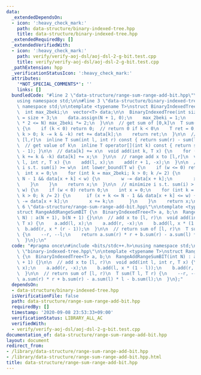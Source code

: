 ```yaml
---
data:
  _extendedDependsOn:
  - icon: ':heavy_check_mark:'
    path: data-structure/binary-indexed-tree.hpp
    title: data-structure/binary-indexed-tree.hpp
  _extendedRequiredBy: []
  _extendedVerifiedWith:
  - icon: ':heavy_check_mark:'
    path: verify/verify-aoj-dsl/aoj-dsl-2-g-bit.test.cpp
    title: verify/verify-aoj-dsl/aoj-dsl-2-g-bit.test.cpp
  _pathExtension: hpp
  _verificationStatusIcon: ':heavy_check_mark:'
  attributes:
    '*NOT_SPECIAL_COMMENTS*': ''
    links: []
  bundledCode: "#line 2 \"data-structure/range-sum-range-add-bit.hpp\"\n#include <bits/stdc++.h>\n\
    using namespace std;\n\n#line 3 \"data-structure/binary-indexed-tree.hpp\"\nusing\
    \ namespace std;\n\ntemplate <typename T>\nstruct BinaryIndexedTree {\n  int N;\n\
    \  int max_2beki;\n  vector<T> data;\n\n  BinaryIndexedTree(int size) {\n    N\
    \ = size + 3;\n    data.assign(N + 1, 0);\n    max_2beki = 1;\n    while (max_2beki\
    \ * 2 <= N) max_2beki *= 2;\n  }\n\n  // get sum of [0,k]\n  T sum(int k) const\
    \ {\n    if (k < 0) return 0;  // return 0 if k < 0\n    T ret = 0;\n    for (++k;\
    \ k > 0; k -= k & -k) ret += data[k];\n    return ret;\n  }\n\n  // getsum of\
    \ [l,r]\n  inline T sum(int l, int r) const { return sum(r) - sum(l - 1); }\n\n\
    \  // get value of k\n  inline T operator[](int k) const { return sum(k) - sum(k\
    \ - 1); }\n\n  // data[k] += x\n  void add(int k, T x) {\n    for (++k; k < N;\
    \ k += k & -k) data[k] += x;\n  }\n\n  // range add x to [l,r]\n  void imos(int\
    \ l, int r, T x) {\n    add(l, x);\n    add(r + 1, -x);\n  }\n\n  // minimize\
    \ i s.t. sum(i) >= w\n  int lower_bound(T w) {\n    if (w <= 0) return 0;\n  \
    \  int x = 0;\n    for (int k = max_2beki; k > 0; k /= 2) {\n      if (x + k <=\
    \ N - 1 && data[x + k] < w) {\n        w -= data[x + k];\n        x += k;\n  \
    \    }\n    }\n    return x;\n  }\n\n  // minimize i s.t. sum(i) > w\n  int upper_bound(T\
    \ w) {\n    if (w < 0) return 0;\n    int x = 0;\n    for (int k = max_2beki;\
    \ k > 0; k /= 2) {\n      if (x + k <= N - 1 && data[x + k] <= w) {\n        w\
    \ -= data[x + k];\n        x += k;\n      }\n    }\n    return x;\n  }\n};\n#line\
    \ 6 \"data-structure/range-sum-range-add-bit.hpp\"\n\ntemplate <typename T>\n\
    struct RangeAddRangeSumBIT {\n  BinaryIndexedTree<T> a, b;\n  RangeAddRangeSumBIT(int\
    \ N) : a(N + 1), b(N + 1) {}\n\n  // add x to [l, r)\n  void add(int l, int r,\
    \ T x) {\n    a.add(l, x);\n    a.add(r, -x);\n    b.add(l, x * (1 - l));\n  \
    \  b.add(r, x * (r - 1));\n  }\n\n  // return sum of [l, r)\n  T sum(T l, T r)\
    \ {\n    --r, --l;\n    return a.sum(r) * r + b.sum(r) - a.sum(l) * l - b.sum(l);\n\
    \  }\n};\n"
  code: "#pragma once\n#include <bits/stdc++.h>\nusing namespace std;\n\n#include\
    \ \"binary-indexed-tree.hpp\"\n\ntemplate <typename T>\nstruct RangeAddRangeSumBIT\
    \ {\n  BinaryIndexedTree<T> a, b;\n  RangeAddRangeSumBIT(int N) : a(N + 1), b(N\
    \ + 1) {}\n\n  // add x to [l, r)\n  void add(int l, int r, T x) {\n    a.add(l,\
    \ x);\n    a.add(r, -x);\n    b.add(l, x * (1 - l));\n    b.add(r, x * (r - 1));\n\
    \  }\n\n  // return sum of [l, r)\n  T sum(T l, T r) {\n    --r, --l;\n    return\
    \ a.sum(r) * r + b.sum(r) - a.sum(l) * l - b.sum(l);\n  }\n};"
  dependsOn:
  - data-structure/binary-indexed-tree.hpp
  isVerificationFile: false
  path: data-structure/range-sum-range-add-bit.hpp
  requiredBy: []
  timestamp: '2020-09-08 23:53:33+09:00'
  verificationStatus: LIBRARY_ALL_AC
  verifiedWith:
  - verify/verify-aoj-dsl/aoj-dsl-2-g-bit.test.cpp
documentation_of: data-structure/range-sum-range-add-bit.hpp
layout: document
redirect_from:
- /library/data-structure/range-sum-range-add-bit.hpp
- /library/data-structure/range-sum-range-add-bit.hpp.html
title: data-structure/range-sum-range-add-bit.hpp
---
```

